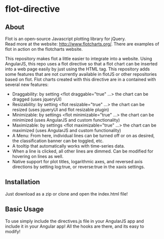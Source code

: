 # flot-directive

## About ##

Flot is an open-source Javascript plotting library for jQuery.  
Read more at the website: <http://www.flotcharts.org/>.
There are examples of flot in action on the flotcharts website.

This repository makes flot a little easier to integrate into a website.
Using AngularJS, this repo uses a flot directive so that a flot chart can
be inserted into a web page easily by just using the <flot> HTML tag. 
This repository adds some features that are not currently available in 
flotJS or other repositories based on flot. Flot charts created with this
directive are in a contained with several new features:

*	Draggability: by setting <flot draggable="true" ...> the chart can be dragged (uses jqueryUI)
*	Resizability: by setting <flot resizable="true" ...> the chart can be resized (uses jqueryUI and flot resizable plugin)
*	Minimizable: by settings <flot minimizable="true" ...> the chart can be minimized (uses AngularJS and custom functionality)
*	Maximizable: by settings <flot maximizable="true" ...> the chart can be maximized (uses AngularJS and custom functionality)
*	A Menu: From here, individual lines can be turned off or on as desired, the classification banner can be toggled, etc.
*	A tooltip that automatically works with time-series data.
*	When a line is clicked, all other lines are dimmed. Can be modified for hovering on lines as well.
*	Native support for plot titles, logarithmic axes, and reversed axis directions by setting log:true, or reverse:true in the xaxis settings.

## Installation ##
Just download as a zip or clone and open the index.html file!

## Basic Usage ## 
To use simply include the directives.js file in your AngularJS app and include it in your Angular app! 
All the hooks are there, and its easy to modify!